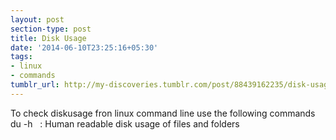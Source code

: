 ```yaml
---
layout: post
section-type: post
title: Disk Usage
date: '2014-06-10T23:25:16+05:30'
tags:
- linux
- commands
tumblr_url: http://my-discoveries.tumblr.com/post/88439162235/disk-usage
---
```

To check diskusage fron linux command line use the following commands
du -h   : Human readable disk usage of files and folders
